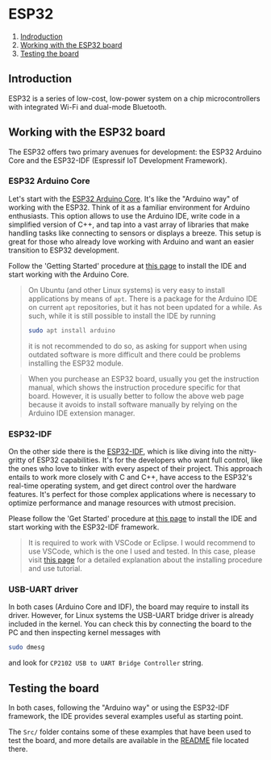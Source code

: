 # ESP32

1. [Indroduction](#introduction)
2. [Working with the ESP32 board](#working-with-the-esp32-board)
3. [Testing the board](#testing-the-board)

## Introduction

ESP32 is a series of low-cost, low-power system on a chip microcontrollers with integrated Wi-Fi and dual-mode Bluetooth.

## Working with the ESP32 board

The ESP32 offers two primary avenues for development: the ESP32 Arduino Core and the ESP32-IDF (Espressif IoT Development Framework).

### ESP32 Arduino Core

Let's start with the [ESP32 Arduino Core](https://docs.espressif.com/projects/arduino-esp32/en/latest/index.html). It's like the "Arduino way" of working with the ESP32. Think of it as a familiar environment for Arduino enthusiasts.
This option allows to use the Arduino IDE, write code in a simplified version of C++, and tap into a vast array of libraries that make handling tasks like
connecting to sensors or displays a breeze. This setup is great for those who already love working with Arduino and want an easier transition to ESP32 development.

Follow the 'Getting Started' procedure at [this page](https://docs.espressif.com/projects/arduino-esp32/en/latest/getting_started.html) to install the IDE and start working with the Arduino Core.
> On Ubuntu (and other Linux systems) is very easy to install applications by means of `apt`.
> There is a package for the Arduino IDE on current `apt` repositories, but it has not been updated for a while. As such, while it is still possible to install the IDE by running
>
> ```bash
> sudo apt install arduino
> ```
>
> it is not recommended to do so, as asking for support when using outdated software is more difficult and there could be problems installing the ESP32 module.

> When you purchease an ESP32 board, usually you get the instruction manual, which shows the instruction procedure specific for that board. However, it is usually better
> to follow the above web page because it avoids to install software manually by relying on the Arduino IDE extension manager.

### ESP32-IDF

On the other side there is the [ESP32-IDF](https://docs.espressif.com/projects/esp-idf/en/latest/esp32/index.html), which is like diving into the nitty-gritty of ESP32 capabilities.
It's for the developers who want full control, like the ones who love to tinker with every aspect of their project.
This approach entails to work more closely with C and C++, have access to the ESP32's real-time operating system,
and get direct control over the hardware features. It's perfect for those complex applications where is necessary to optimize performance and manage resources with utmost precision.

Please follow the 'Get Started' procedure at [this page](https://docs.espressif.com/projects/esp-idf/en/latest/esp32/get-started/index.html) to install the IDE and start working with the ESP32-IDF framework.
> It is required to work with VSCode or Eclipse. I would recommend to use VSCode, which is the one I used and tested.
> In this case, please visit [this page](https://github.com/espressif/vscode-esp-idf-extension) for a detailed explanation about
> the installing procedure and use tutorial.

### USB-UART driver

In both cases (Arduino Core and IDF), the board may require to install its driver.
However, for Linux systems the USB-UART bridge driver is already included in the kernel.
You can check this by connecting the board to the PC and then inspecting kernel messages with

```bash
sudo dmesg
```

and look for `CP2102 USB to UART Bridge Controller` string.

## Testing the board

In both cases, following the "Arduino way" or using the ESP32-IDF framework, the IDE provides several examples useful as starting point.

The `Src/` folder contains some of these examples that have been used to test the board, and more details are available in the [README](Src/README.md) file located there.
